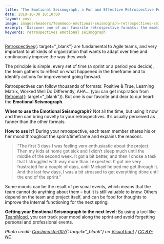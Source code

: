 ```yaml
---
title: 'The Emotional Seismograph, a Fun and Effective Retrospective Format'
date: 2018-10-30 10:10:00
layout: post
image: images/headers/Teammood-emotional-seismograph-retrospectives-smile.jpg
excerpt: 'Discover one of our favorite retrospective formats: the emotional seismograph'
keywords: retrospectives emotional seismograph
---
```


[Retrospectives](https://blog.teammood.com/2018/02/07/a-simple-guide-to-run-agile-retrospectives.html){: target="_blank"} are fundamental to Agile teams, and very important to all kinds of organization that wants to adapt over time and continuously improve the way they work. 

The principle is simple: every set of time (a sprint or a period you decide), the team gathers to reflect on what happened in the timeframe and to identify actions for improvement going forward.

Retrospectives can follow thousands of formats: Positive & True, Learning Matrix, Worked Well Do Differently, AHA… (you can get inspiration from [Retromat](https://retromat.org/){: target="_blank"}). But one is our favorite and dear to our heart: the **Emotional Seismograph**.

**When to use the Emotional Seismograph?** Not all the time, but using it now and then can bring novelty to your retrospectives. It’s usually perceived as funner than the other formats.

**How to use it?** During your retrospective, each team member shares his or her mood throughout the sprint/timeframe and explains the reasons.

> “The first 3 days I was feeling very enthusiastic about the project. Then my kids at home got sick and I didn’t sleep much until the middle of the second week. It got a bit better, and then I chose a task that I struggled with way more than I expected. It got me very frustrated for a couple of days, until Mickael helped me get through it. And the last few days, I was a bit stressed to get everything done until the end of the sprint.”

Some moods can be the result of personal events, which means that the team cannot do anything about them – but it is still valuable to know. Others depend on the team and project itself, and can be food for thoughts to improve the internal functioning for the next spring.

**Getting your Emotional Seismograph to the next level:** By using a tool like [TeamMood](https://www.teammood.com/en/agile-retrospective/), you can track your mood along the sprint and avoid forgetting personal and professional events.

*Photo credit: [Crashmaster007](https://visualhunt.com/author2/0e544c){: target="_blank"} on [Visual hunt](https://visualhunt.com/re/6694b1) / [CC BY-NC](http://creativecommons.org/licenses/by-nc/2.0/)*
